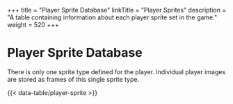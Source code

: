 +++
title = "Player Sprite Database"
linkTitle = "Player Sprites"
description = "A table containing information about each player sprite set in the game."
weight = 520
+++

# Player Sprite Database

There is only one sprite type defined for the player. Individual player images are stored as frames of this single sprite type.

{{< data-table/player-sprite >}}
